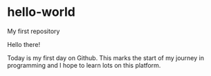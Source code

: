 # hello-world
My first repository

Hello there!

Today is my first day on Github. This marks the start of my journey in programming and I hope to learn lots on this platform.
